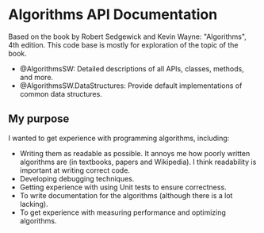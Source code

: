 # Algorithms API Documentation
Based on the book by Robert Sedgewick and Kevin Wayne: "Algorithms", 4th edition. This code base is mostly for 
exploration of the topic of the book. 

- @AlgorithmsSW: Detailed descriptions of all APIs, classes, methods, and more.
- @AlgorithmsSW.DataStructures: Provide default implementations of common data structures. 

## My purpose
I wanted to get experience with programming algorithms, including:

- Writing them as readable as possible. It annoys me how poorly written algorithms are (in textbooks, papers and 
Wikipedia). I think readability is important at writing correct code. 
- Developing debugging techniques.
- Getting experience with using Unit tests to ensure correctness. 
- To write documentation for the algorithms (although there is a lot lacking).
- To get experience with measuring performance and optimizing algorithms. 
